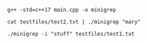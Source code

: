 ```
g++ -std=c++17 main.cpp -o minigrep
```

```
cat testfiles/test2.txt | ./minigrep "mary"
```

```
./minigrep -i "stuff" testfiles/test1.txt
```
